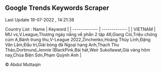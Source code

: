 

## Google Trends Keywords Scraper 
 
Last Update 19-07-2022 , 14:21:38

Country List :
 Name  | Keyword |
| ------------- | ------------- |
| VIETNAM | MU vs,V.League,Thương ngày nắng về phần 2 tập 46,Giang Còi,Triệu chứng cúm A,Bánh trung thu,V-League 2022,Zinchenko,Hoàng Thùy Linh,Đặng Văn Lâm,Đấu trí,Giải bóng đá Ngoại hạng Anh,Thạch Thu Thảo,Dortmund,Jennie (BlackPink,Bài hát,Weir Sukollawat,Giá vàng hôm nay,Chùa Biện Sơn,Phạm Quỳnh Anh |



© Abdul Muttaqin 
